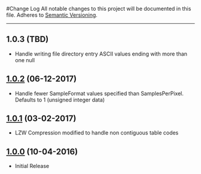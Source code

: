 #Change Log
All notable changes to this project will be documented in this file.
Adheres to [Semantic Versioning](http://semver.org/).

---

## 1.0.3 (TBD)

* Handle writing file directory entry ASCII values ending with more than one null

## [1.0.2](https://github.com/ngageoint/geopackage-tiff-java/releases/tag/1.0.2) (06-12-2017)

* Handle fewer SampleFormat values specified than SamplesPerPixel. Defaults to 1 (unsigned integer data)

## [1.0.1](https://github.com/ngageoint/geopackage-tiff-java/releases/tag/1.0.1) (03-02-2017)

* LZW Compression modified to handle non contiguous table codes

## [1.0.0](https://github.com/ngageoint/geopackage-tiff-java/releases/tag/1.0.0) (10-04-2016)

* Initial Release
